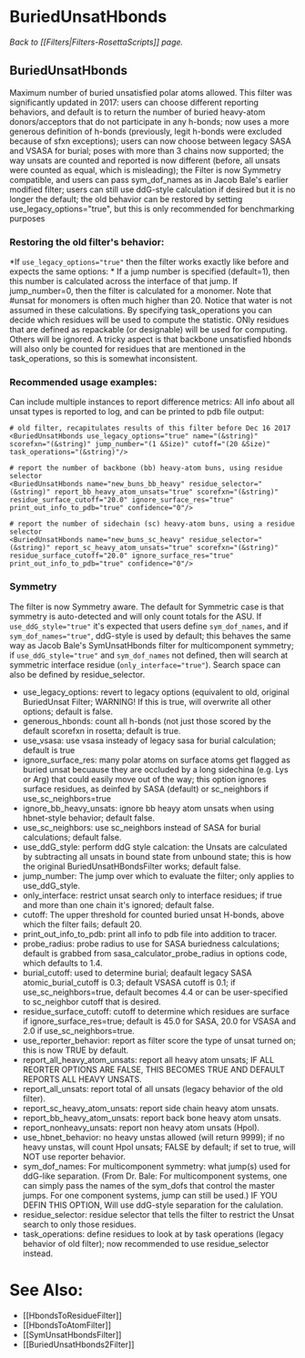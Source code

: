 # BuriedUnsatHbonds
*Back to [[Filters|Filters-RosettaScripts]] page.*
## BuriedUnsatHbonds

Maximum number of buried unsatisfied polar atoms allowed. This filter was significantly updated in 2017: users can choose different reporting behaviors, and default is to return the number of buried heavy-atom donors/acceptors that do not participate in any h-bonds; now uses a more generous definition of h-bonds (previously, legit h-bonds were excluded because of sfxn exceptions); users can now choose between legacy SASA and VSASA for burial; poses with more than 3 chains now supported; the way unsats are counted and reported is now different (before, all unsats were counted as equal, which is misleading); the Filter is now Symmetry compatible, and users can pass sym_dof_names as in Jacob Bale's earlier modified filter; users can still use ddG-style calculation if desired but it is no longer the default; the old behavior can be restored by setting use_legacy_options="true", but this is only recommended for benchmarking purposes

### Restoring the old filter's behavior: 
*If `use_legacy_options="true"` then the filter works exactly like before and expects the same options: *
If a jump number is specified (default=1), then this number is calculated across the interface of that jump. If jump\_number=0, then the filter is calculated for a monomer. Note that \#unsat for monomers is often much higher than 20. Notice that water is not assumed in these calculations. By specifying task\_operations you can decide which residues will be used to compute the statistic. ONly residues that are defined as repackable (or designable) will be used for computing. Others will be ignored. A tricky aspect is that backbone unsatisfied hbonds will also only be counted for residues that are mentioned in the task\_operations, so this is somewhat inconsistent.

### Recommended usage examples: 
Can include multiple instances to report difference metrics: 
All info about all unsat types is reported to log, and can be printed to pdb file output:

```
# old filter, recapitulates results of this filter before Dec 16 2017
<BuriedUnsatHbonds use_legacy_options="true" name="(&string)" scorefxn="(&string)" jump_number="(1 &Size)" cutoff="(20 &Size)" task_operations="(&string)"/>

# report the number of backbone (bb) heavy-atom buns, using residue selector
<BuriedUnsatHbonds name="new_buns_bb_heavy" residue_selector="(&string)" report_bb_heavy_atom_unsats="true" scorefxn="(&string)" residue_surface_cutoff="20.0" ignore_surface_res="true" print_out_info_to_pdb="true" confidence="0"/>

# report the number of sidechain (sc) heavy-atom buns, using a residue selector
<BuriedUnsatHbonds name="new_buns_sc_heavy" residue_selector="(&string)" report_sc_heavy_atom_unsats="true" scorefxn="(&string)" residue_surface_cutoff="20.0" ignore_surface_res="true" print_out_info_to_pdb="true" confidence="0"/>

```

### Symmetry
The filter is now Symmetry aware.  The default for Symmetric case is that symmetry is auto-detected and will only count totals for the ASU.  If `use_ddG_style="true"` it's expected that users define `sym_dof_names`, and if `sym_dof_names="true"`, ddG-style is used by default; this behaves the same way as Jacob Bale's SymUnsatHbonds filter for multicomponent symmetry; if `use_ddG_style="true"` and `sym_dof_names` not defined, then will search at symmetric interface residue (`only_interface="true"`).  Search space can also be defined by residue_selector.

-   use_legacy_options: revert to legacy options (equivalent to old, original BuriedUnsat Filter; WARNING! If this is true, will overwrite all other options; default is false.
-   generous_hbonds: count all h-bonds (not just those scored by the default scorefxn in rosetta; default is true. 
-   use_vsasa: use vsasa insteady of legacy sasa for burial calculation; default is true
-   ignore_surface_res: many polar atoms on surface atoms get flagged as buried unsat becuause they are occluded by a long sidechina (e.g. Lys or Arg) that could easily move out of the way; this option ignores surface residues, as deinfed by SASA (default) or sc_neighbors if use_sc_neighbors=true
-   ignore_bb_heavy_unsats: ignore bb heayy atom unsats when using hbnet-style behavior; default false.
-   use_sc_neighbors: use sc_neighbors instead of SASA for burial calculations; default false.
-   use_ddG_style: perform ddG style calcation: the Unsats are calculated by subtracting all unsats in bound state from unbound state; this is how the original BuriedUnsatHBondsFilter works; default false.
-   jump_number: The jump over which to evaluate the filter; only applies to use_ddG_style.
-   only_interface: restrict unsat search only to interface residues; if true and more than one chain it's ignored; default false. 
-   cutoff: The upper threshold for counted buried unsat H-bonds, above which the filter fails; default 20.
-   print_out_info_to_pdb: print all info to pdb file into addition to tracer. 
-   probe_radius: probe radius to use for SASA buriedness calculations; default is grabbed from sasa_calculator_probe_radius in options code, which defaults to 1.4.
-   burial_cutoff: used to determine burial; deafault legacy SASA atomic_burial_cutoff is 0.3; default VSASA cutoff is 0.1; if use_sc_neighbors=true, default becomes 4.4 or can be user-specified to sc_neighbor cutoff that is desired.
-   residue_surface_cutoff: cutoff to determine which residues are surface if ignore_surface_res=true; default is 45.0 for SASA, 20.0 for VSASA and 2.0 if use_sc_neighbors=true.
-   use_reporter_behavior: report as filter score the type of unsat turned on; this is now TRUE by default.
-   report_all_heavy_atom_unsats: report all heavy atom unsats; IF ALL REORTER OPTIONS ARE FALSE, THIS BECOMES TRUE AND DEFAULT REPORTS ALL HEAVY UNSATS.
-   report_all_unsats: report total of all unsats (legacy behavior of the old filter).
-   report_sc_heavy_atom_unsats: report side chain heavy atom unsats.
-   report_bb_heavy_atom_unsats: report back bone heavy atom unsats.
-   report_nonheavy_unsats: report non heavy atom unsats (Hpol).
-   use_hbnet_behavior: no heavy unstas allowed (will return 9999); if no heavy unstas, will count Hpol unsats; FALSE by default; if set to true, will NOT use reporter behavior.
-   sym_dof_names: For multicomponent symmetry: what jump(s) used for ddG-like separation. (From Dr. Bale: For multicomponent systems, one can simply pass the names of the sym_dofs that control the master jumps. For one component systems, jump can still be used.)  IF YOU DEFIN THIS OPTION, Will use ddG-style separation for the calulation.
-   residue_selector: residue selector that tells the filter to restrict the Unsat search to only those residues.
-   task_operations: define residues to look at by task operations (legacy behavior of old filter); now recommended to use residue_selector instead.

# See Also:

* [[HbondsToResidueFilter]]
* [[HbondsToAtomFilter]]
* [[SymUnsatHbondsFilter]]
* [[BuriedUnsatHbonds2Filter]]
